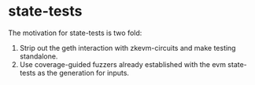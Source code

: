 # state-tests
The motivation for state-tests is two fold:
1. Strip out the geth interaction with zkevm-circuits and make testing standalone. 
2. Use coverage-guided fuzzers already established with the evm state-tests as the generation for inputs.